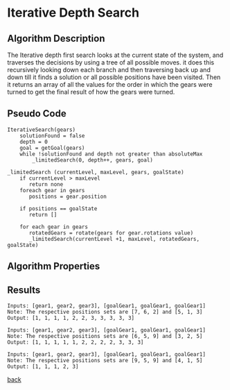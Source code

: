 # Iterative Depth Search

## Algorithm Description

The Iterative depth first search looks at the current state of the system, and traverses the decisions by using a tree of all possible moves. it does this recursively looking down each branch and then traversing back up and down till it finds a solution or all possible positions have been visited. Then it returns an array of all the values for the order in which the gears were turned to get the final result of how the gears were turned.

## Pseudo Code

```
IterativeSearch(gears)
    solutionFound = false
    depth = 0
    goal = getGoal(gears)
    while !solutionFound and depth not greater than absoluteMax
        _limitedSearch(0, depth++, gears, goal)

_limitedSearch (currentLevel, maxLevel, gears, goalState)
    if currentLevel > maxLevel
       return none
    foreach gear in gears
       positions = gear.position

    if positions == goalState
       return []

    for each gear in gears
       rotatedGears = rotate(gears for gear.rotations value)
       _limitedSearch(currentLevel +1, maxLevel, rotatedGears, goalState)
```

## Algorithm Properties

## Results
```
Inputs: [gear1, gear2, gear3], [goalGear1, goalGear1, goalGear1]       Note: The respective positions sets are [7, 6, 2] and [5, 1, 3]
Output: [1, 1, 1, 1, 2, 2, 3, 3, 3, 3, 3]
```
```
Inputs: [gear1, gear2, gear3], [goalGear1, goalGear1, goalGear1]       Note: The respective positions sets are [6, 5, 9] and [3, 2, 5]
Output: [1, 1, 1, 1, 1, 2, 2, 2, 2, 3, 3, 3]
```
```
Inputs: [gear1, gear2, gear3], [goalGear1, goalGear1, goalGear1]       Note: The respective positions sets are [9, 5, 9] and [4, 1, 5]
Output: [1, 1, 1, 2, 3]
```

[back](../README.md)
